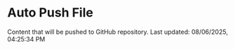 # Auto Push File

Content that will be pushed to GitHub repository.
Last updated: 08/06/2025, 04:25:34 PM